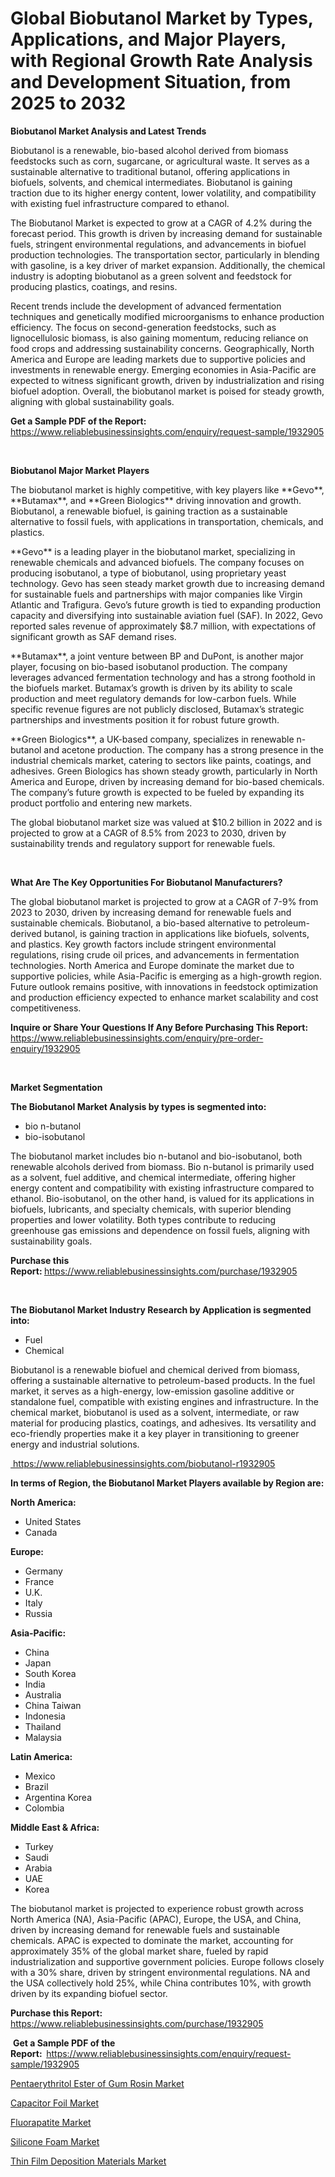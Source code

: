 <p><h1>Global Biobutanol Market by Types, Applications, and Major Players, with Regional Growth Rate Analysis and Development Situation, from 2025 to 2032</h1></p><p><strong>Biobutanol Market Analysis and Latest Trends</strong></p>
<p><p>Biobutanol is a renewable, bio-based alcohol derived from biomass feedstocks such as corn, sugarcane, or agricultural waste. It serves as a sustainable alternative to traditional butanol, offering applications in biofuels, solvents, and chemical intermediates. Biobutanol is gaining traction due to its higher energy content, lower volatility, and compatibility with existing fuel infrastructure compared to ethanol.</p><p>The Biobutanol Market is expected to grow at a CAGR of 4.2% during the forecast period. This growth is driven by increasing demand for sustainable fuels, stringent environmental regulations, and advancements in biofuel production technologies. The transportation sector, particularly in blending with gasoline, is a key driver of market expansion. Additionally, the chemical industry is adopting biobutanol as a green solvent and feedstock for producing plastics, coatings, and resins.</p><p>Recent trends include the development of advanced fermentation techniques and genetically modified microorganisms to enhance production efficiency. The focus on second-generation feedstocks, such as lignocellulosic biomass, is also gaining momentum, reducing reliance on food crops and addressing sustainability concerns. Geographically, North America and Europe are leading markets due to supportive policies and investments in renewable energy. Emerging economies in Asia-Pacific are expected to witness significant growth, driven by industrialization and rising biofuel adoption. Overall, the biobutanol market is poised for steady growth, aligning with global sustainability goals.</p></p>
<p><strong>Get a Sample PDF of the Report:&nbsp;</strong> <a href="https://www.reliablebusinessinsights.com/enquiry/request-sample/1932905?utm_campaign=113&utm_medium=2&utm_source=Github&utm_content=ia&utm_term=26012025&utm_id=biobutanol">https://www.reliablebusinessinsights.com/enquiry/request-sample/1932905</a></p>
<p>&nbsp;</p>
<p><strong>Biobutanol Major Market Players</strong></p>
<p><p>The biobutanol market is highly competitive, with key players like **Gevo**, **Butamax**, and **Green Biologics** driving innovation and growth. Biobutanol, a renewable biofuel, is gaining traction as a sustainable alternative to fossil fuels, with applications in transportation, chemicals, and plastics.</p><p>**Gevo** is a leading player in the biobutanol market, specializing in renewable chemicals and advanced biofuels. The company focuses on producing isobutanol, a type of biobutanol, using proprietary yeast technology. Gevo has seen steady market growth due to increasing demand for sustainable fuels and partnerships with major companies like Virgin Atlantic and Trafigura. Gevo’s future growth is tied to expanding production capacity and diversifying into sustainable aviation fuel (SAF). In 2022, Gevo reported sales revenue of approximately $8.7 million, with expectations of significant growth as SAF demand rises.</p><p>**Butamax**, a joint venture between BP and DuPont, is another major player, focusing on bio-based isobutanol production. The company leverages advanced fermentation technology and has a strong foothold in the biofuels market. Butamax’s growth is driven by its ability to scale production and meet regulatory demands for low-carbon fuels. While specific revenue figures are not publicly disclosed, Butamax’s strategic partnerships and investments position it for robust future growth.</p><p>**Green Biologics**, a UK-based company, specializes in renewable n-butanol and acetone production. The company has a strong presence in the industrial chemicals market, catering to sectors like paints, coatings, and adhesives. Green Biologics has shown steady growth, particularly in North America and Europe, driven by increasing demand for bio-based chemicals. The company’s future growth is expected to be fueled by expanding its product portfolio and entering new markets.</p><p>The global biobutanol market size was valued at $10.2 billion in 2022 and is projected to grow at a CAGR of 8.5% from 2023 to 2030, driven by sustainability trends and regulatory support for renewable fuels.</p></p>
<p>&nbsp;</p>
<p><strong>What Are The Key Opportunities For Biobutanol Manufacturers?</strong></p>
<p><p>The global biobutanol market is projected to grow at a CAGR of 7-9% from 2023 to 2030, driven by increasing demand for renewable fuels and sustainable chemicals. Biobutanol, a bio-based alternative to petroleum-derived butanol, is gaining traction in applications like biofuels, solvents, and plastics. Key growth factors include stringent environmental regulations, rising crude oil prices, and advancements in fermentation technologies. North America and Europe dominate the market due to supportive policies, while Asia-Pacific is emerging as a high-growth region. Future outlook remains positive, with innovations in feedstock optimization and production efficiency expected to enhance market scalability and cost competitiveness.</p></p>
<p><strong>Inquire or Share Your Questions If Any Before Purchasing This Report:</strong> <a href="https://www.reliablebusinessinsights.com/enquiry/pre-order-enquiry/1932905?utm_campaign=113&utm_medium=2&utm_source=Github&utm_content=ia&utm_term=26012025&utm_id=biobutanol">https://www.reliablebusinessinsights.com/enquiry/pre-order-enquiry/1932905</a></p>
<p>&nbsp;</p>
<p><strong>Market Segmentation</strong></p>
<p><strong>The Biobutanol Market Analysis by types is segmented into:</strong></p>
<p><ul><li>bio n-butanol</li><li>bio-isobutanol</li></ul></p>
<p><p>The biobutanol market includes bio n-butanol and bio-isobutanol, both renewable alcohols derived from biomass. Bio n-butanol is primarily used as a solvent, fuel additive, and chemical intermediate, offering higher energy content and compatibility with existing infrastructure compared to ethanol. Bio-isobutanol, on the other hand, is valued for its applications in biofuels, lubricants, and specialty chemicals, with superior blending properties and lower volatility. Both types contribute to reducing greenhouse gas emissions and dependence on fossil fuels, aligning with sustainability goals.</p></p>
<p><strong>Purchase this Report:&nbsp;</strong><a href="https://www.reliablebusinessinsights.com/purchase/1932905?utm_campaign=113&utm_medium=2&utm_source=Github&utm_content=ia&utm_term=26012025&utm_id=biobutanol">https://www.reliablebusinessinsights.com/purchase/1932905</a></p>
<p>&nbsp;</p>
<p><strong>The Biobutanol Market Industry Research by Application is segmented into:</strong></p>
<p><ul><li>Fuel</li><li>Chemical</li></ul></p>
<p><p>Biobutanol is a renewable biofuel and chemical derived from biomass, offering a sustainable alternative to petroleum-based products. In the fuel market, it serves as a high-energy, low-emission gasoline additive or standalone fuel, compatible with existing engines and infrastructure. In the chemical market, biobutanol is used as a solvent, intermediate, or raw material for producing plastics, coatings, and adhesives. Its versatility and eco-friendly properties make it a key player in transitioning to greener energy and industrial solutions.</p></p>
<p><a href="https://www.reliablebusinessinsights.com/biobutanol-r1932905?utm_campaign=113&utm_medium=2&utm_source=Github&utm_content=ia&utm_term=26012025&utm_id=biobutanol">&nbsp;https://www.reliablebusinessinsights.com/biobutanol-r1932905</a></p>
<p><strong>In terms of Region, the Biobutanol Market Players available by Region are:</strong></p>
<p>
    <p> <strong> North America: </strong>
        <ul>
            <li>United States</li>
            <li>Canada</li>
        </ul>
        </p> 
    <p> <strong> Europe: </strong>
        <ul>
            <li>Germany</li>
            <li>France</li>
            <li>U.K.</li>
            <li>Italy</li>
            <li>Russia</li>
        </ul>
        </p> 
    <p> <strong> Asia-Pacific: </strong>
        <ul>
            <li>China</li>
            <li>Japan</li>
            <li>South Korea</li>
            <li>India</li>
            <li>Australia</li>
            <li>China Taiwan</li>
            <li>Indonesia</li>
            <li>Thailand</li>
            <li>Malaysia</li>
        </ul>
        </p> 
    <p> <strong> Latin America: </strong>
        <ul>
            <li>Mexico</li>
            <li>Brazil</li>
            <li>Argentina Korea</li>
            <li>Colombia</li>
        </ul>
        </p> 
    <p> <strong> Middle East & Africa: </strong>
        <ul>
            <li>Turkey</li>
            <li>Saudi</li>
            <li>Arabia</li>
            <li>UAE</li>
            <li>Korea</li>
        </ul>
    </p>
    </p>
<p><p>The biobutanol market is projected to experience robust growth across North America (NA), Asia-Pacific (APAC), Europe, the USA, and China, driven by increasing demand for renewable fuels and sustainable chemicals. APAC is expected to dominate the market, accounting for approximately 35% of the global market share, fueled by rapid industrialization and supportive government policies. Europe follows closely with a 30% share, driven by stringent environmental regulations. NA and the USA collectively hold 25%, while China contributes 10%, with growth driven by its expanding biofuel sector.</p></p>
<p><strong>Purchase this Report: </strong><a href="https://www.reliablebusinessinsights.com/purchase/1932905?utm_campaign=113&utm_medium=2&utm_source=Github&utm_content=ia&utm_term=26012025&utm_id=biobutanol">https://www.reliablebusinessinsights.com/purchase/1932905</a></p>
<p>&nbsp;<strong>Get a Sample PDF of the Report:&nbsp;&nbsp;</strong><a href="https://www.reliablebusinessinsights.com/enquiry/request-sample/1932905?utm_campaign=113&utm_medium=2&utm_source=Github&utm_content=ia&utm_term=26012025&utm_id=biobutanol">https://www.reliablebusinessinsights.com/enquiry/request-sample/1932905</a></p>
<p><strong></strong></p>
<p><p><a href="https://github.com/nibbsmantji/Market-Research-Report-List-1/blob/main/pentaerythritol-ester-of-gum-rosin-market.md?utm_campaign=113&utm_medium=2&utm_source=Github&utm_content=ia&utm_term=26012025&utm_id=biobutanol">Pentaerythritol Ester of Gum Rosin Market</a></p><p><a href="https://github.com/hoevealiur4/Market-Research-Report-List-1/blob/main/capacitor-foil-market.md?utm_campaign=113&utm_medium=2&utm_source=Github&utm_content=ia&utm_term=26012025&utm_id=biobutanol">Capacitor Foil Market</a></p><p><a href="https://github.com/jerhoskinson197676/Market-Research-Report-List-1/blob/main/fluorapatite-market.md?utm_campaign=113&utm_medium=2&utm_source=Github&utm_content=ia&utm_term=26012025&utm_id=biobutanol">Fluorapatite Market</a></p><p><a href="https://github.com/JosephineMcguire65/Market-Research-Report-List-1/blob/main/silicone-foam-market.md?utm_campaign=113&utm_medium=2&utm_source=Github&utm_content=ia&utm_term=26012025&utm_id=biobutanol">Silicone Foam Market</a></p><p><a href="https://github.com/YashRP12/Market-Research-Report-List-7/blob/main/thin-film-deposition-materials-market.md?utm_campaign=113&utm_medium=2&utm_source=Github&utm_content=ia&utm_term=26012025&utm_id=biobutanol">Thin Film Deposition Materials Market</a></p></p>